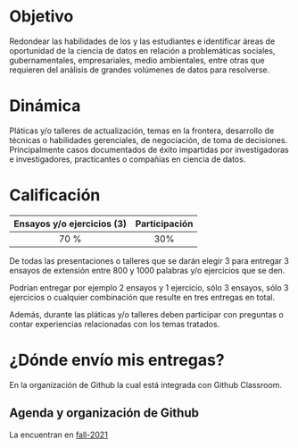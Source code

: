 # Objetivo

Redondear las habilidades de los y las estudiantes e identificar áreas de oportunidad de la ciencia de datos en relación a problemáticas sociales, gubernamentales, empresariales, medio ambientales, entre otras que requieren del análisis de grandes volúmenes de datos para resolverse.


# Dinámica

Pláticas y/o talleres de actualización, temas en la frontera, desarrollo de técnicas o habilidades gerenciales, de negociación, de toma de decisiones. Principalmente casos documentados de éxito impartidas por investigadoras e investigadores, practicantes o compañías en ciencia de datos.

# Calificación

|Ensayos y/o ejercicios (3) | Participación|
|:---:|:---:|
|70 % | 30%|

De todas las presentaciones o talleres que se darán elegir 3 para entregar 3 ensayos de extensión entre 800 y 1000 palabras y/o ejercicios que se den. 

Podrían entregar por ejemplo 2 ensayos y 1 ejercicio, sólo 3 ensayos, sólo 3 ejercicios o cualquier combinación que resulte en tres entregas en total. 

Además, durante las pláticas y/o talleres deben participar con preguntas o contar experiencias relacionadas con los temas tratados.

# ¿Dónde envío mis entregas?

En la organización de Github la cual está integrada con Github Classroom.

## Agenda y organización de Github

La encuentran en [fall-2021](https://github.com/ITAM-DS/smae/tree/fall-2021)
